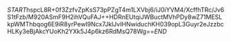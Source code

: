 $START$hspcL8R+0f3ZzfvZpKsS73pPZgT4m1LXVbj6/iJ0iYVM4/XcffhTRc/Jv6S1tFzb/M920ASmF9H2ihVQuFAJ++HDRnEUtqiJWBuctMVhPDy8wZ71MESLkpWMThbqog6E9iR8yrPewI9Ncx7JklJvIHNwiduchKH039opL3Guyr2eJzzbcHLKy3eBjAkcYUoKh2YXk5J4p6kz6RdMsQ78Wg==$END$